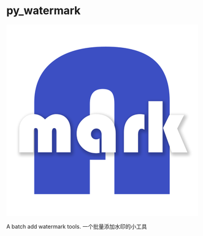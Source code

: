 # py_watermark

![image](https://github.com/mesakas/py_watermark/blob/main/icon.png?raw=true)


A batch add watermark tools. 一个批量添加水印的小工具
